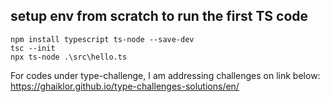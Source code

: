## setup env from scratch to run the first TS code

```
npm install typescript ts-node --save-dev
tsc --init
npx ts-node .\src\hello.ts
```

For codes under type-challenge, I am addressing challenges on link below:
https://ghaiklor.github.io/type-challenges-solutions/en/
